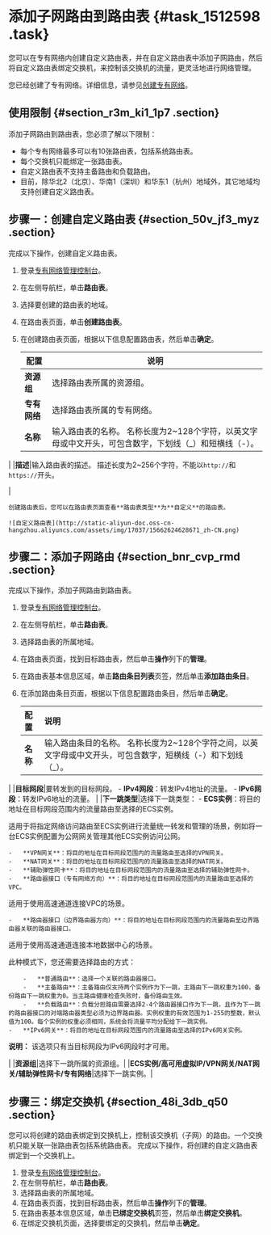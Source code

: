 # 添加子网路由到路由表 {#task_1512598 .task}

您可以在专有网络内创建自定义路由表，并在自定义路由表中添加子网路由，然后将自定义路由表绑定交换机，来控制该交换机的流量，更灵活地进行网络管理。

您已经创建了专有网络。详细信息，请参见[创建专有网络](cn.zh-CN/用户指南/专有网络和子网/创建专有网络.md#)。

## 使用限制 {#section_r3m_ki1_1p7 .section}

添加子网路由到路由表，您必须了解以下限制：

-   每个专有网络最多可以有10张路由表，包括系统路由表。
-   每个交换机只能绑定一张路由表。
-   自定义路由表不支持主备路由和负载路由。
-   目前，除华北2（北京）、华南1（深圳）和华东1（杭州）地域外，其它地域均支持创建自定义路由表。

## 步骤一：创建自定义路由表 {#section_50v_jf3_myz .section}

完成以下操作，创建自定义路由表。

1.  登录[专有网络管理控制台](https://vpcnext.console.aliyun.com)。
2.  在左侧导航栏，单击**路由表**。
3.  选择要创建的路由表的地域。
4.  在路由表页面，单击**创建路由表**。
5.  在创建路由表页面，根据以下信息配置路由表，然后单击**确定**。 

    |配置|说明|
    |--|--|
    |**资源组**|选择路由表所属的资源组。|
    |**专有网络**|选择路由表所属的专有网络。|
    |**名称**|输入路由表的名称。 名称长度为2~128个字符，以英文字母或中文开头，可包含数字，下划线（\_）和短横线（-）。

 |
    |**描述**|输入路由表的描述。 描述长度为2~256个字符，不能以`http://`和`https://`开头。

 |

    创建路由表后，您可以在路由表页面查看**路由表类型**为**自定义**的路由表。

    ![自定义路由表](http://static-aliyun-doc.oss-cn-hangzhou.aliyuncs.com/assets/img/17037/15662624628671_zh-CN.png)


## 步骤二：添加子网路由 {#section_bnr_cvp_rmd .section}

完成以下操作，添加子网路由到路由表。

1.  登录[专有网络管理控制台](https://vpcnext.console.aliyun.com)。
2.  在左侧导航栏，单击**路由表**。
3.  选择路由表的所属地域。
4.  在路由表页面，找到目标路由表，然后单击**操作**列下的**管理**。
5.  在路由表基本信息区域，单击**路由条目列表**页签，然后单击**添加路由条目**。
6.  在添加路由条目页面，根据以下信息配置路由条目，然后单击**确定**。 

    |配置|说明|
    |:-|:-|
    |**名称**|输入路由条目的名称。 名称长度为2~128个字符之间，以英文字母或中文开头，可包含数字，短横线（-）和下划线（\_）。

 |
    |**目标网段**|要转发到的目标网段。     -   **IPv4网段**：转发IPv4地址的流量。
    -   **IPv6网段**：转发IPv6地址的流量。
 |
    |**下一跳类型**|选择下一跳类型：     -   **ECS实例**：将目的地址在目标网段范围内的流量路由至选择的ECS实例。

适用于将指定网络访问路由至ECS实例进行流量统一转发和管理的场景，例如将一台ECS实例配置为公网网关管理其他ECS实例访问公网。

    -   **VPN网关**：将目的地址在目标网段范围内的流量路由至选择的VPN网关。
    -   **NAT网关**：将目的地址在目标网段范围内的流量路由至选择的NAT网关。
    -   **辅助弹性网卡**：将目的地址在目标网段范围内的流量路由至选择的辅助弹性网卡。
    -   **路由器接口（专有网络方向）**：将目的地址在目标网段范围内的流量路由至选择的VPC。

适用于使用高速通道连接VPC的场景。

    -   **路由器接口（边界路由器方向）**：将目的地址在目标网段范围内的流量路由至边界路由器关联的路由器接口。

适用于使用高速通道连接本地数据中心的场景。

此种模式下，您还需要选择路由的方式：

        -   **普通路由**：选择一个关联的路由器接口。
        -   **主备路由**：主备路由仅支持两个实例作为下一跳，主路由下一跳权重为100，备份路由下一跳权重为0。当主路由健康检查失败时，备份路由生效。
        -   **负载路由**：负载分担路由需要选择2-4个路由器接口作为下一跳，且作为下一跳的路由器接口的对端路由器类型必须为边界路由器。实例权重的有效范围为1-255的整数，默认值为100。每个实例的权重必须相同，系统会将流量平均分配给下一跳实例。
    -   **IPv6网关**：将目的地址在目标网段范围内的流量路由至选择的IPv6网关实例。

**说明：** 该选项只有当目标网段为IPv6网段时才可用。

 |
    |**资源组**|选择下一跳所属的资源组。|
    |**ECS实例/高可用虚拟IP/VPN网关/NAT网关/辅助弹性网卡/专有网络**|选择下一跳实例。|


## 步骤三：绑定交换机 {#section_48i_3db_q50 .section}

您可以将创建的路由表绑定到交换机上，控制该交换机（子网）的路由。一个交换机只能关联一张路由表包括系统路由表。 完成以下操作，将创建的自定义路由表绑定到一个交换机上。

1.  登录[专有网络管理控制台](https://vpcnext.console.aliyun.com)。
2.  在左侧导航栏，单击**路由表**。
3.  选择路由表的所属地域。
4.  在路由表页面，找到目标路由表，然后单击**操作**列下的**管理**。
5.  在路由表基本信息区域，单击**已绑定交换机**页签，然后单击**绑定交换机**。
6.  在绑定交换机页面，选择要绑定的交换机，然后单击**确定**。

